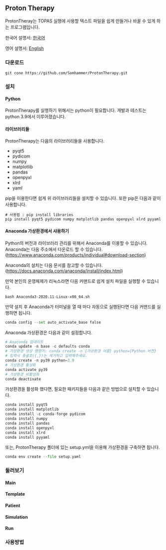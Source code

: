 Proton Therapy
-------------
ProtonTheray는 TOPAS 실행에 사용할 텍스트 파일을 쉽게 만들거나 바꿀 수 있게 하는 프로그램입니다.

한국어 설명서: [한국어](https://github.com/Somhammer/ProtonTherapy/blob/main/README_KR.md)

영어 설명서: [English](https://github.com/Somhammer/ProtonTherapy/edit/main/README.md)

### 다운로드

```
git cone https://github.com/Somhammer/ProtonTherapy.git
```

### 설치
#### Python
ProtonTherapy를 실행하기 위해서는 python이 필요합니다. 개발과 테스트는 python 3.9에서 이루어졌습니다.

#### 라이브러리들
ProtonTherapy는 다음의 라이브러리들을 사용합니다.

* pyqt5
* pydicom
* numpy
* matplotlib
* pandas
* openpyxl
* xlrd
* yaml

pip을 이용한다면 쉽게 위 라이브러리들을 설치할 수 있습니다. 또한 pip은 다음과 같이 사용합니다.

```
# 사용법 : pip install libraries
pip install pyqt5 pydicom numpy matplotlib pandas openpyxl xlrd pyyaml
```

#### Anaconda 가상환경에서 샤용하기
Python의 버전과 라이브러리 관리를 위해서 Anaconda를 이용할 수 있습니다. Anaconda는 다음 주소에서 다운로드 할 수 있습니다. (https://www.anaconda.com/products/individual#download-section)

Anaconda의 설치는 다음 문서를 참고할 수 있습니다.(https://docs.anaconda.com/anaconda/install/index.html)

만약 본인의 운영체제가 리눅스라면 다음 커맨드로 쉽게 설치 파일을 실행할 수 있습니다.

```
bash Anaconda3-2020.11-Linux-x86_64.sh
```

만약 설치 후 Anaconda가 터미널을 열 때 마다 자동으로 실행된다면 다음 커맨드를 실행하면 됩니다.

```python
conda config --set auto_activate_base false
```

Anaconda 가상환경은 다음과 같이 설정합니다.

```python
# Anaconda 업데이트
conda update -n base -c defaults conda
# 가상환경 생성 명령어: conda create -n {가상환경 이름} python={Python 버전}
# 입력시 중괄호({,})는 제거하고 입력해주세요.
conda create -n py39 python=3.9
# 가상환경 활성화
conda activate py39
# 가상환경 비활성화
conda deactivate
```

가상환경을 활성화 했다면, 필요한 패키지들을 다음과 같은 방법으로 설치할 수 있습니다.

```python
conda install pyqt5
conda install matplotlib
conda install -c conda-forge pydicom
conda install numpy
conda install pandas
conda install openpyxl
conda install xlrd
conda install pyyaml
```

또는, ProtonTherapy 폴더에 있는 setup.yml을 이용해 가상환경을 구축하면 됩니다.

```python
conda env create --file setup.yaml
```

### 둘러보기
#### Main
#### Template
#### Patient
#### Simulation
#### Run

### 사용방법
